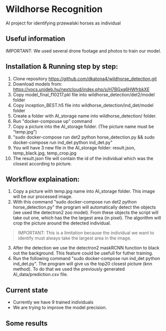 # Wildhorse Recognition
AI project for identifying przewalski horses as individual
## Useful information
IMPORTANT: We used several drone footage and photos to train our model. 

## Installation & Running step by step:
1) Clone repository https://github.com/dkatona4/wildhorse_detection.git
2) Download models from: https://vocs.unideb.hu/nextcloud/index.php/s/H7BGxq6HWfrbkXE
3) Copy model_final_f10217.pkl file into wildhorse_detection/det2/model folder
4) Copy inception_BEST.h5 file into wildhorse_detection/ind_det/model folder
5) Create a folder with AI_storage name into wildhorse_detection/ folder.
6) Run "docker-compouse up" command 
7) Copy a picture into the AI_storage folder. (The picture name must be "temp.jpg")
8) "sudo docker-compose run det2 python horse_detection.py && sudo docker-compose run ind_det python ind_det.py"
9) You will have 3 new file in the AI_storage folder: result.json, temp_black.jpg, temp_crop.jpg
10) The result.json file will contain the id of the individual which was the closest according to picture.

## Workflow explaination:
1) Copy a picture with temp.jpg name into AI_storage folder. This image will be our processed image.
2) With this command "sudo docker-compose run det2 python horse_detection.py" the program will automatically detect the objects (we used the detectron2 zoo model). From these objects the script will take out one, which has the the largest area (in pixel). The algorithm will crop the picture around the detected individual.
> IMPORTANT: This is a limitation because the individual we want to identify must always take the largest area in the image.
3) After the detection we use the detectron2 maskRCNN function to black out the background. This feature could be usefull for futher training.
4) Run the following command "sudo docker-compose run ind_det python ind_det.py". The program will give us the top20 closest picture (knn method). To do that we used the previously generated AI_data/prediction.csv file.

## Current state

- Currently we have 9 trained individuals
- We are trying to improve the model precision.

## Some results
